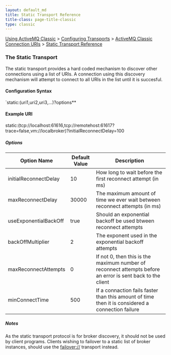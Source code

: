 ```yaml
---
layout: default_md
title: Static Transport Reference 
title-class: page-title-classic
type: classic
---
```


[Using ActiveMQ Classic](using-activemq-classic) > [Configuring Transports](configuring-transports) > [ActiveMQ Classic Connection URIs](activemq-classic-connection-uris) > [Static Transport Reference](static-transport-reference)


### The Static Transport

The static transport provides a hard coded mechanism to discover other connections using a list of URIs. A connection using this discovery mechanism will attempt to connect to all URIs in the list until it is succesful.

#### Configuration Syntax

`static:(uri1,uri2,uri3,...)?options**

#### Example URI

static:(tcp://localhost:61616,tcp://remotehost:61617?trace=false,vm://localbroker)?initialReconnectDelay=100

##### Options


Option Name|Default Value|Description
---|---|---
initialReconnectDelay|10|How long to wait before the first reconnect attempt (in ms)
maxReconnectDelay|30000|The maximum amount of time we ever wait between reconnect attempts (in ms)
useExponentialBackOff|true|Should an exponential backoff be used btween reconnect attempts
backOffMultiplier|2|The exponent used in the exponential backoff attempts
maxReconnectAttempts|0|If not 0, then this is the maximum number of reconnect attempts before an error is sent back to the client
minConnectTime|500|If a connaction fails faster than this amount of time then it is considered a connection failure

##### Notes

As the static transport protocol is for broker discovery, it should not be used by client programs. Clients wishing to failover to a static list of broker instances, should use the [failover://](failover-transport-reference) transport instead.

